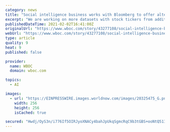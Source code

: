 ```yaml
---
category: news
title: "Social intelligence business works with Bloomberg to offer alternative data for trading decisions"
excerpt: "We are working on more datasets with stock tickers from additional sectors and geographies. Stay tuned.”— Michalis Michael - CEO DigitalMR LONDON, UNITED"
publishedDateTime: 2021-02-02T16:41:00Z
originalUrl: "https://www.wboc.com/story/43277108/social-intelligence-business-works-with-bloomberg-to-offer-alternative-data-for-trading-decisions"
webUrl: "https://www.wboc.com/story/43277108/social-intelligence-business-works-with-bloomberg-to-offer-alternative-data-for-trading-decisions"
type: article
quality: 9
heat: 9
published: false

provider:
  name: WBOC
  domain: wboc.com

topics:
  - AI

images:
  - url: "https://EINPRESSWIRE.images.worldnow.com/images/20325475_G.png?lastEditedDate=1612254826000"
    width: 256
    height: 256
    isCached: true

secured: "Hwdj/OyS3n/i776If5OIRJyoXNACy4bahJpUkqSgmcRqC9b3tGBS+ooNtQ51ISv40Zh6L9j/tLLVyaCQbxNjwAUl5Yw7WdjdkGxVGTldFbtH6uR36dtvrDa8qdKB+vvgnFmzinaIjvOEm21Mv+B4ToFAnMZ2B0wVjAXB94fOGndihy0mVij07lbba4arvQas9AwNU3VwgxLrOVO1wDtOgvRFRy2M7h24I64Rm8Sg+8oRsKw1lTrgDTEt7X/tO9JwGE4DjOLDbtQWT+GMR5nqA6Tg9vp5N9GOQ3LrD6ZkrfnvD/SCXYrrLwU8UPj2kj0ieYfcmFf2q4hfoWLbjVOXLvKAiyH1h8s1aTs8t3FieBo=;O2BhTI9sHyqALkuE8/IetQ=="
---
```


